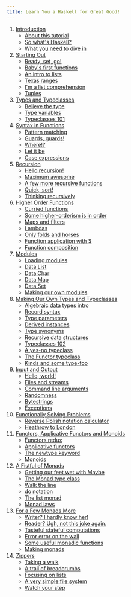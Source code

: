 ```yaml
---
title: Learn You a Haskell for Great Good!
---
```


<ol class="chapters">
<li><a href="introduction">Introduction</a><ul>
<li><a href="introduction#about-this-tutorial">About this tutorial</a></li>
<li><a href="introduction#so-whats-haskell">So what&#39;s Haskell?</a></li>
<li><a href="introduction#what-you-need">What you need to dive in</a></li>
</ul>
</li>
<li><a href="starting-out">Starting Out</a><ul>
<li><a href="starting-out#ready-set-go">Ready, set, go!</a></li>
<li><a href="starting-out#babys-first-functions">Baby&#39;s first functions</a></li>
<li><a href="starting-out#an-intro-to-lists">An intro to lists</a></li>
<li><a href="starting-out#texas-ranges">Texas ranges</a></li>
<li><a href="starting-out#im-a-list-comprehension">I&#39;m a list comprehension</a></li>
<li><a href="starting-out#tuples">Tuples</a></li>
</ul>
</li>
<li><a href="types-and-typeclasses">Types and Typeclasses</a><ul>
<li><a href="types-and-typeclasses#believe-the-type">Believe the type</a></li>
<li><a href="types-and-typeclasses#type-variables">Type variables</a></li>
<li><a href="types-and-typeclasses#typeclasses-101">Typeclasses 101</a></li>
</ul>
</li>
<li><a href="syntax-in-functions">Syntax in Functions</a><ul>
<li><a href="syntax-in-functions#pattern-matching">Pattern matching</a></li>
<li><a href="syntax-in-functions#guards-guards">Guards, guards!</a></li>
<li><a href="syntax-in-functions#where">Where!?</a></li>
<li><a href="syntax-in-functions#let-it-be">Let it be</a></li>
<li><a href="syntax-in-functions#case-expressions">Case expressions</a></li>
</ul>
</li>
<li><a href="recursion">Recursion</a><ul>
<li><a href="recursion#hello-recursion">Hello recursion!</a></li>
<li><a href="recursion#maximum-awesome">Maximum awesome</a></li>
<li><a href="recursion#a-few-more-recursive-functions">A few more recursive functions</a></li>
<li><a href="recursion#quick-sort">Quick, sort!</a></li>
<li><a href="recursion#thinking-recursively">Thinking recursively</a></li>
</ul>
</li>
<li><a href="higher-order-functions">Higher Order Functions</a><ul>
<li><a href="higher-order-functions#curried-functions">Curried functions</a></li>
<li><a href="higher-order-functions#higher-orderism">Some higher-orderism is in order</a></li>
<li><a href="higher-order-functions#maps-and-filters">Maps and filters</a></li>
<li><a href="higher-order-functions#lambdas">Lambdas</a></li>
<li><a href="higher-order-functions#folds">Only folds and horses</a></li>
<li><a href="higher-order-functions#function-application">Function application with $</a></li>
<li><a href="higher-order-functions#composition">Function composition</a></li>
</ul>
</li>
<li><a href="modules">Modules</a><ul>
<li><a href="modules#loading-modules">Loading modules</a></li>
<li><a href="modules#data-list">Data.List</a></li>
<li><a href="modules#data-char">Data.Char</a></li>
<li><a href="modules#data-map">Data.Map</a></li>
<li><a href="modules#data-set">Data.Set</a></li>
<li><a href="modules#making-our-own-modules">Making our own modules</a></li>
</ul>
</li>
<li><a href="making-our-own-types-and-typeclasses">Making Our Own Types and Typeclasses</a><ul>
<li><a href="making-our-own-types-and-typeclasses#algebraic-data-types">Algebraic data types intro</a></li>
<li><a href="making-our-own-types-and-typeclasses#record-syntax">Record syntax</a></li>
<li><a href="making-our-own-types-and-typeclasses#type-parameters">Type parameters</a></li>
<li><a href="making-our-own-types-and-typeclasses#derived-instances">Derived instances</a></li>
<li><a href="making-our-own-types-and-typeclasses#type-synonyms">Type synonyms</a></li>
<li><a href="making-our-own-types-and-typeclasses#recursive-data-structures">Recursive data structures</a></li>
<li><a href="making-our-own-types-and-typeclasses#typeclasses-102">Typeclasses 102</a></li>
<li><a href="making-our-own-types-and-typeclasses#a-yes-no-typeclass">A yes-no typeclass</a></li>
<li><a href="making-our-own-types-and-typeclasses#the-functor-typeclass">The Functor typeclass</a></li>
<li><a href="making-our-own-types-and-typeclasses#kinds-and-some-type-foo">Kinds and some type-foo</a></li>
</ul>
</li>
<li><a href="input-and-output">Input and Output</a><ul>
<li><a href="input-and-output#hello-world">Hello, world!</a></li>
<li><a href="input-and-output#files-and-streams">Files and streams</a></li>
<li><a href="input-and-output#command-line-arguments">Command line arguments</a></li>
<li><a href="input-and-output#randomness">Randomness</a></li>
<li><a href="input-and-output#bytestrings">Bytestrings</a></li>
<li><a href="input-and-output#exceptions">Exceptions</a></li>
</ul>
</li>
<li><a href="functionally-solving-problems">Functionally Solving Problems</a><ul>
<li><a href="functionally-solving-problems#reverse-polish-notation-calculator">Reverse Polish notation calculator</a></li>
<li><a href="functionally-solving-problems#heathrow-to-london">Heathrow to London</a></li>
</ul>
</li>
<li><a href="functors-applicative-functors-and-monoids">Functors, Applicative Functors and Monoids</a><ul>
<li><a href="functors-applicative-functors-and-monoids#functors-redux">Functors redux</a></li>
<li><a href="functors-applicative-functors-and-monoids#applicative-functors">Applicative functors</a></li>
<li><a href="functors-applicative-functors-and-monoids#the-newtype-keyword">The newtype keyword</a></li>
<li><a href="functors-applicative-functors-and-monoids#monoids">Monoids</a></li>
</ul>
</li>
<li><a href="a-fistful-of-monads">A Fistful of Monads</a><ul>
<li><a href="a-fistful-of-monads#getting-our-feet-wet-with-maybe">Getting our feet wet with Maybe</a></li>
<li><a href="a-fistful-of-monads#the-monad-type-class">The Monad type class</a></li>
<li><a href="a-fistful-of-monads#walk-the-line">Walk the line</a></li>
<li><a href="a-fistful-of-monads#do-notation">do notation</a></li>
<li><a href="a-fistful-of-monads#the-list-monad">The list monad</a></li>
<li><a href="a-fistful-of-monads#monad-laws">Monad laws</a></li>
</ul>
</li>
<li><a href="for-a-few-monads-more">For a Few Monads More</a><ul>
<li><a href="for-a-few-monads-more#writer">Writer? I hardly know her!</a></li>
<li><a href="for-a-few-monads-more#reader">Reader? Ugh, not this joke again.</a></li>
<li><a href="for-a-few-monads-more#state">Tasteful stateful computations</a></li>
<li><a href="for-a-few-monads-more#error">Error error on the wall</a></li>
<li><a href="for-a-few-monads-more#useful-monadic-functions">Some useful monadic functions</a></li>
<li><a href="for-a-few-monads-more#making-monads">Making monads</a></li>
</ul>
</li>
<li><a href="zippers">Zippers</a><ul>
<li><a href="zippers#taking-a-walk">Taking a walk</a></li>
<li><a href="zippers#a-trail-of-breadcrumbs">A trail of breadcrumbs</a></li>
<li><a href="zippers#focusing-on-lists">Focusing on lists</a></li>
<li><a href="zippers#a-very-simple-file-system">A very simple file system</a></li>
<li><a href="zippers#watch-your-step">Watch your step</a></li>
</ul>
</li>
</ol>
